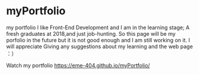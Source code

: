 # myPortfolio
my portfolio
I like Front-End Development and I am in the learning stage; A fresh graduates at 2018,and just job-hunting.
So this page will be my porfolio in the future but it is not good enough and I am still working on it. 
I will appreciate Giving  any suggestions about my learning and the web page ：） 


Watch my portfolio https://eme-404.github.io/myPortfolio/
